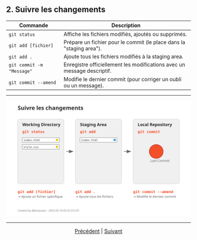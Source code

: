 ## 2. Suivre les changements

| Commande | Description |
|----------|-------------|
| `git status` | Affiche les fichiers modifiés, ajoutés ou supprimés. |
| `git add [fichier]` | Prépare un fichier pour le commit (le place dans la "staging area"). |
| `git add .` | Ajoute tous les fichiers modifiés à la staging area. |
| `git commit -m "Message"` | Enregistre officiellement les modifications avec un message descriptif. |
| `git commit --amend` | Modifie le dernier commit (pour corriger un oubli ou un message). |

---

<div align="center">
  <img src="../assets/svg/tracking-changes.svg" alt="Suivre les changements avec Git" width="800">
</div>

---

<p align="center">
<a href="./demarrer-Git.md">Précédent</a> 
| <a href="./branches.md">Suivant</a>
</p>